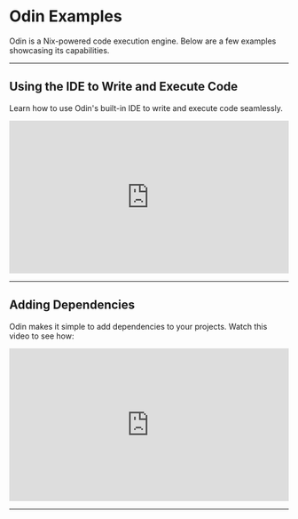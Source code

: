 # Odin Examples


Odin is a Nix-powered code execution engine. Below are a few examples showcasing its capabilities.

---

## Using the IDE to Write and Execute Code

Learn how to use Odin's built-in IDE to write and execute code seamlessly.

<div style="padding:54.58% 0 0 0;position:relative;"><iframe src="https://player.vimeo.com/video/1046118313?title=0&amp;byline=0&amp;portrait=0&amp;badge=0&amp;autopause=0&amp;player_id=0&amp;app_id=58479" frameborder="0" allow="autoplay; fullscreen; picture-in-picture; clipboard-write; encrypted-media" style="position:absolute;top:0;left:0;width:100%;height:100%;" title="python-odin"></iframe></div><script src="https://player.vimeo.com/api/player.js"></script>

---

## Adding Dependencies

Odin makes it simple to add dependencies to your projects. Watch this video to see how:

<div style="padding:54.58% 0 0 0;position:relative;"><iframe src="https://player.vimeo.com/video/1046118298?title=0&amp;byline=0&amp;portrait=0&amp;badge=0&amp;autopause=0&amp;player_id=0&amp;app_id=58479" frameborder="0" allow="autoplay; fullscreen; picture-in-picture; clipboard-write; encrypted-media" style="position:absolute;top:0;left:0;width:100%;height:100%;" title="tensorflow-odin"></iframe></div><script src="https://player.vimeo.com/api/player.js"></script>



---
